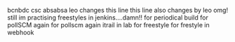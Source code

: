 bcnbdc
csc absabsa
leo changes this line
this line also changes by leo
omg! still im practising freestyles in jenkins....damn!!
for periodical build
for pollSCM
again for pollscm
again itrail in lab for freestyle
for frestyle in webhook

